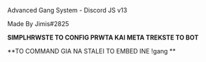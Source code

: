 Advanced Gang System - Discord JS v13

Made By Jimis#2825

**SIMPLHRWSTE TO CONFIG PRWTA KAI META TREKSTE TO BOT**

**TO COMMAND GIA NA STALEI TO EMBED INE !gang **
